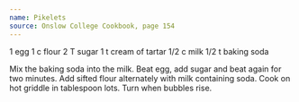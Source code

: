 ```yaml
---
name: Pikelets
source: Onslow College Cookbook, page 154
---
```


1 egg
1 c flour
2 T sugar
1 t cream of tartar
1/2 c milk
1/2 t baking soda

Mix the baking soda into the milk.  Beat egg, add sugar and beat again for two minutes.  Add sifted flour alternately with milk containing soda.  Cook on hot griddle in tablespoon lots. Turn when bubbles rise.

